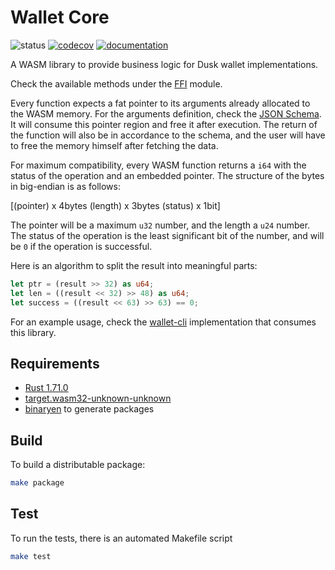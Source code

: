 # Wallet Core

![status](https://github.com/dusk-network/wallet-core/workflows/Dusk%20CI/badge.svg)
[![codecov](https://codecov.io/gh/dusk-network/wallet-core/branch/main/graph/badge.svg?token=9W3J09AWZG)](https://codecov.io/gh/dusk-network/wallet-core)
[![documentation](https://img.shields.io/badge/docs-wallet-blue?logo=rust)](https://docs.rs/dusk-wallet-core/)

A WASM library to provide business logic for Dusk wallet implementations.

Check the available methods under the [FFI](src/ffi.rs) module.

Every function expects a fat pointer to its arguments already allocated to the WASM memory. For the arguments definition, check the [JSON Schema](assets/schema.json). It will consume this pointer region and free it after execution. The return of the function will also be in accordance to the schema, and the user will have to free the memory himself after fetching the data.

For maximum compatibility, every WASM function returns a `i64` with the status of the operation and an embedded pointer. The structure of the bytes in big-endian is as follows:

[(pointer) x 4bytes (length) x 3bytes (status) x 1bit]

The pointer will be a maximum `u32` number, and the length a `u24` number. The status of the operation is the least significant bit of the number, and will be `0` if the operation is successful.

Here is an algorithm to split the result into meaningful parts:

```rust
let ptr = (result >> 32) as u64;
let len = ((result << 32) >> 48) as u64;
let success = ((result << 63) >> 63) == 0;
```

For an example usage, check the [wallet-cli](https://github.com/dusk-network/wallet-cli) implementation that consumes this library.

## Requirements

- [Rust 1.71.0](https://www.rust-lang.org/)
- [target.wasm32-unknown-unknown](https://github.com/rustwasm/)
- [binaryen](https://github.com/WebAssembly/binaryen) to generate packages

## Build

To build a distributable package:

```sh
make package
```

## Test

To run the tests, there is an automated Makefile script

```sh
make test
```
